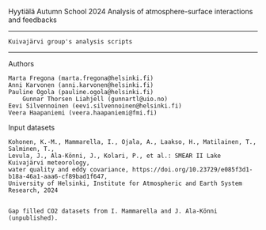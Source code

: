 
Hyytiälä Autumn School 2024 
Analysis of atmosphere-surface interactions and feedbacks

-------------------------------------------------------------
	Kuivajärvi group's analysis scripts
-------------------------------------------------------------

Authors

	Marta Fregona (marta.fregona@helsinki.fi)
	Anni Karvonen (anni.karvonen@helsinki.fi)
	Pauline Ogola (pauline.ogola@helsinki.fi)
        Gunnar Thorsen Liahjell (gunnartl@uio.no)
	Eevi Silvennoinen (eevi.silvennoinen@helsinki.fi)
	Veera Haapaniemi (veera.haapaniemi@fmi.fi)


Input datasets

	Kohonen, K.-M., Mammarella, I., Ojala, A., Laakso, H., Matilainen, T., Salminen, T., 
	Levula, J., Ala-Könni, J., Kolari, P., et al.: SMEAR II Lake Kuivajärvi meteorology,
	water quality and eddy covariance, https://doi.org/10.23729/e085f3d1-b18a-46a1-aaa6-cf89bad1f647,
	University of Helsinki, Institute for Atmospheric and Earth System Research, 2024


	Gap filled CO2 datasets from I. Mammarella and J. Ala-Könni (unpublished).

